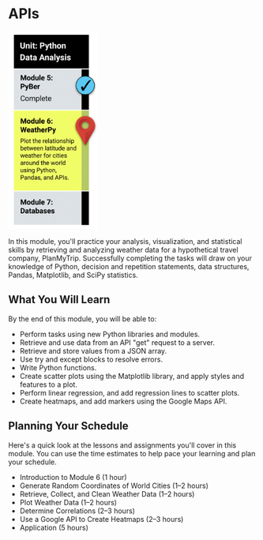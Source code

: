 # APIs

<img src="./Images/Module_6_Roadmap.png" alt="Module 5 Roadmap" height="400"/>

In this module, you'll practice your analysis, visualization, and statistical skills by retrieving and analyzing weather data for a hypothetical travel company, PlanMyTrip. Successfully completing the tasks will draw on your knowledge of Python, decision and repetition statements, data structures, Pandas, Matplotlib, and SciPy statistics.

## What You Will Learn
By the end of this module, you will be able to: 

* Perform tasks using new Python libraries and modules.
* Retrieve and use data from an API "get" request to a server.
* Retrieve and store values from a JSON array.
* Use try and except blocks to resolve errors.
* Write Python functions.
* Create scatter plots using the Matplotlib library, and apply styles and features to a plot.
* Perform linear regression, and add regression lines to scatter plots.
* Create heatmaps, and add markers using the Google Maps API.



## Planning Your Schedule
Here's a quick look at the lessons and assignments you'll cover in this module. You can use the time estimates to help pace your learning and plan your schedule.

* Introduction to Module 6 (1 hour)
* Generate Random Coordinates of World Cities (1–2 hours)
* Retrieve, Collect, and Clean Weather Data (1–2 hours)
* Plot Weather Data (1–2 hours)
* Determine Correlations (2–3 hours)
* Use a Google API to Create Heatmaps (2–3 hours)
* Application (5 hours)
